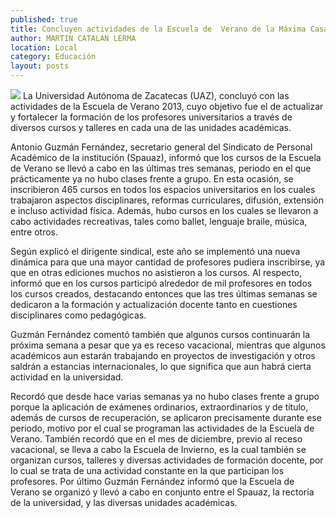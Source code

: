 ```yaml
---
published: true
title: Concluyen actividades de la Escuela de  Verano de la Máxima Casa de Estudios
author: MARTIN CATALAN LERMA
location: Local
category: Educación
layout: posts
---
```


![](http://i.imgur.com/Vvlg9oPm.jpg)
La Universidad Autónoma de Zacatecas (UAZ), concluyó con las actividades de la Escuela de Verano 2013, cuyo objetivo fue el de actualizar y fortalecer la formación de los profesores universitarios a través de diversos cursos y talleres en cada una de las unidades académicas.

Antonio Guzmán Fernández, secretario general del Sindicato de Personal Académico de la institución (Spauaz), informó que los cursos de la Escuela de Verano se llevó a cabo en las últimas tres semanas, periodo en el que prácticamente ya no hubo clases frente a grupo.
En esta ocasión, se inscribieron 465 cursos en todos los espacios universitarios en los cuales trabajaron aspectos disciplinares, reformas curriculares, difusión, extensión e incluso actividad física. Además, hubo cursos en los cuales se llevaron a cabo actividades recreativas, tales como ballet, lenguaje braile, música, entre otros.

Según explicó el dirigente sindical, este  año se implementó una nueva dinámica para que una mayor cantidad de profesores pudiera inscribirse, ya que en otras ediciones muchos no asistieron a los cursos.
Al respecto, informó que en los cursos participó alrededor de mil profesores en todos los cursos creados, destacando entonces que las tres últimas semanas se dedicaron a la formación y actualización docente tanto en cuestiones disciplinares como pedagógicas.

Guzmán Fernández comentó también que algunos cursos continuarán la próxima semana a pesar que ya es receso vacacional, mientras que algunos académicos aun estarán trabajando en proyectos de investigación y otros saldrán a estancias internacionales, lo que significa que aun habrá cierta actividad en la universidad.

Recordó que desde hace varias semanas ya no hubo clases frente a grupo porque la aplicación de exámenes ordinarios, extraordinarios y de título, además de cursos de recuperación, se aplicaron precisamente durante ese periodo, motivo por el cual se programan las actividades de la Escuela de Verano.
También recordó que en el mes de diciembre, previo al receso vacacional, se lleva a cabo la Escuela de Invierno, es la cual también se organizan cursos, talleres y diversas actividades de formación docente, por lo cual se trata de una actividad constante en la que participan los profesores.
Por último Guzmán Fernández informó que la Escuela de Verano se organizó y llevó a cabo en conjunto entre el Spauaz, la rectoría de la universidad, y las diversas unidades académicas.

